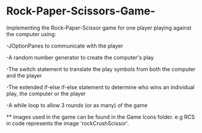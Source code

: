 # Rock-Paper-Scissors-Game-

Implementing the Rock-Paper-Scissor game for one player playing against the computer using:

-JOptionPanes to communicate with the player 

-A random number generator to create the computer's play

-The switch statement to translate the play symbols from both the computer and the player

-The extended if-else if-else statement to determine who wins an individual play, the computer or the player

-A while loop to allow 3 rounds (or as many) of the game

** images used in the game can be found in the Game Icons folder. e.g RCS in code represents the image 'rockCrushScissor'.

